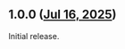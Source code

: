 ## 1.0.0 ([Jul 16, 2025](https://github.com/ramensoftware/windhawk-mods/blob/a11841fb5d2cfb50cff2b7c14a52551b11afa16b/mods/classic-progress-bars.wh.cpp))

Initial release.
